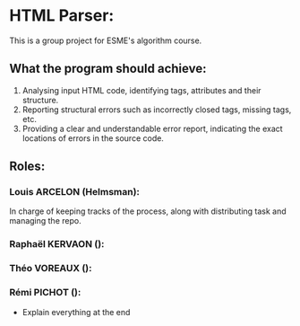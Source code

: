 # HTML Parser:

This is a group project for ESME's algorithm course.

## What the program should achieve:

1.	Analysing input HTML code, identifying tags, attributes and their structure.
2.	Reporting structural errors such as incorrectly closed tags, missing tags, etc.
3.	Providing a clear and understandable error report, indicating the exact locations of errors in the source code.

## Roles:

### Louis ARCELON (Helmsman):

In charge of keeping tracks of the process, along with distributing task and managing the repo.

### Raphaël KERVAON ():

### Théo VOREAUX ():

### Rémi PICHOT ():
- Explain everything at the end

